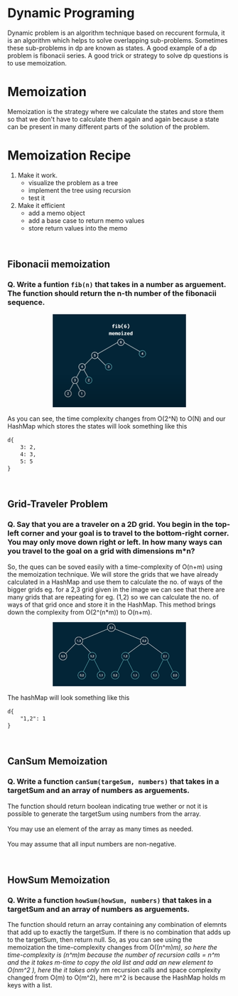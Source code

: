 # Dynamic Programing
Dynamic problem is an algorithm technique based on reccurent formula, it is an algorithm which helps to solve overlapping sub-problems. Sometimes these sub-problems in dp are known as states. A good example of a dp problem is fibonacii series. A good trick or strategy to solve dp questions is to use memoization.
<br>

# Memoization
Memoization is the strategy where we calculate the states and store them so that we don't have to calculate them again and again because a state can be present in many different parts of the solution of the problem.
<br>

# Memoization Recipe
1. Make it work.
    * visualize the problem as a tree
    * implement the tree using recursion
    * test it
2. Make it efficient
    * add a memo object 
    * add a base case to return memo values
    * store return values into the memo
<br/>

## Fibonacii memoization
### Q. Write a funtion ```fib(n)``` that takes in a number as arguement. The function should return the n-th number of the fibonacii sequence.
<p align="center">
<img src="./imgs/fib6.png" alt="Image" width="300">
</p>

As you can see, the time complexity changes from O(2^N) to O(N)
and our HashMap which stores the states will look something like this
``` 
d{
    3: 2,
    4: 3,
    5: 5
}
```
<br/>

## Grid-Traveler Problem <br/>
### Q. Say that you are a traveler on a 2D grid. You begin in the top-left corner and your goal is to travel to the bottom-right corner. You may only move down right or left. In how many ways can you travel to the goal on a grid with dimensions m*n? <br/>
So, the ques can be soved easily with a time-complexity of O(n+m) using the memoization technique. We will store the grids that we have already calculated in a HashMap and use them to calculate the no. of ways of the bigger grids eg. for a  2,3 grid given in the image we can see that there are many grids that are repeating for eg. (1,2) so we can calculate the no. of ways of that grid once and store it in the HashMap. This method brings down the complexity from O(2^(n*m)) to O(n+m).
<p align="center">
<img src="./imgs/gt.png" alt="Image" width="300">
</p>

The hashMap will look something like this
```
d{
    "1,2": 1
}
```
<br/>

## CanSum Memoization
### Q. Write a function ```canSum(targeSum, numbers)``` that takes in a targetSum and an array of numbers as arguements.
The function should return boolean indicating true wether or not it is possible to generate the targetSum using numbers from the array. <br/><br/>
You may use an element of the array as many times as needed. <br/><br/>You may assume that all input numbers are non-negative.

<br/>

## HowSum Memoization
### Q. Write a function ```howSum(howSum, numbers)``` that takes in a targetSum and an array of numbers as arguements.
The function should return an array containing any combination of elemnts that add up to exactly the targetSum. If there is no combination that adds up to the targetSum, then return null.
So, as you can see using the memoization the time-complexity changes from O((n^m)*m), so here the time-complexity is (n^m)*m because the number of recursion calls = n^m and the it takes m-time to copy the old list and add an new element to O(n*m^2 ), here the it takes only n*m recursion calls and space complexity changed from O(m) to O(m^2), here m^2 is because the HashMap holds m keys with a list.
